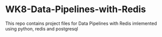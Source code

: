 # WK8-Data-Pipelines-with-Redis
This repo contains project files for Data Pipelines with Redis imlemented using python, redis and postgresql
